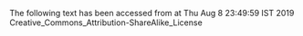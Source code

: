 The following text has been accessed from at Thu Aug 8 23:49:59 IST 2019
Creative_Commons_Attribution-ShareAlike_License
